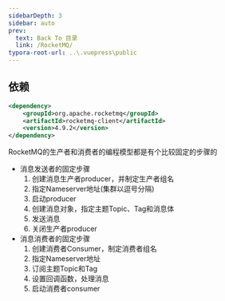 ```yaml
---
sidebarDepth: 3
sidebar: auto
prev:
  text: Back To 目录
  link: /RocketMQ/
typora-root-url: ..\.vuepress\public
---
```




## 依赖

```xml
<dependency>
    <groupId>org.apache.rocketmq</groupId>
    <artifactId>rocketmq-client</artifactId>
    <version>4.9.2</version>
</dependency>
```

RocketMQ的生产者和消费者的编程模型都是有个比较固定的步骤的

- 消息发送者的固定步骤
  1. 创建消息生产者producer，并制定生产者组名
  2. 指定Nameserver地址(集群以逗号分隔)
  3. 启动producer
  4. 创建消息对象，指定主题Topic、Tag和消息体
  5. 发送消息
  6. 关闭生产者producer
- 消息消费者的固定步骤
  1. 创建消费者Consumer，制定消费者组名
  2. 指定Nameserver地址
  3. 订阅主题Topic和Tag
  4. 设置回调函数，处理消息
  5. 启动消费者consumer